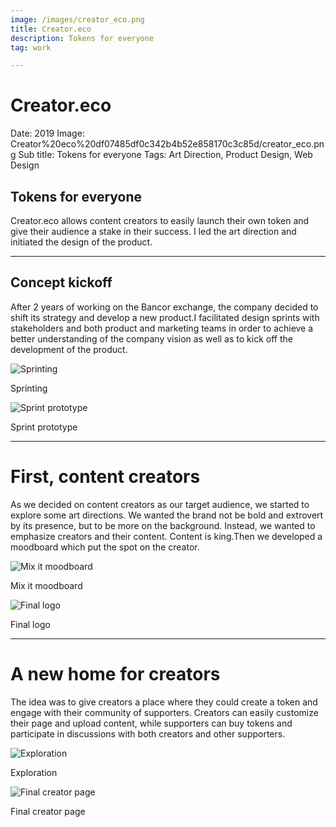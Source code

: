 ```yaml
---
image: /images/creator_eco.png
title: Creator.eco
description: Tokens for everyone
tag: work

---
```




# Creator.eco

Date: 2019
Image: Creator%20eco%20df07485df0c342b4b52e858170c3c85d/creator_eco.png
Sub title: Tokens for everyone
Tags: Art Direction, Product Design, Web Design

## Tokens for everyone

Creator.eco allows content creators to easily launch their own token and give their audience a stake in their success. I led the art direction and initiated the design of the product.

---

## Concept kickoff

After 2 years of working on the Bancor exchange, the company decided to shift its strategy and develop a new product.I facilitated design sprints with stakeholders and both product and marketing teams in order to achieve a better understanding of the company vision as well as to kick off the development of the product.

![Sprinting](Creator%20eco%20df07485df0c342b4b52e858170c3c85d/sprint.jpg)

Sprinting

![Sprint prototype](Creator%20eco%20df07485df0c342b4b52e858170c3c85d/sprint_prototype.png)

Sprint prototype

---

# **First, content creators**

As we decided on content creators as our target audience, we started to explore some art directions. We wanted the brand not be bold and extrovert by its presence, but to be more on the background. Instead, we wanted to emphasize creators and their content. Content is king.Then we developed a moodboard which put the spot on the creator.

![Mix it moodboard](Creator%20eco%20df07485df0c342b4b52e858170c3c85d/mix_it_moodboard.png)

Mix it moodboard

![Final logo](Creator%20eco%20df07485df0c342b4b52e858170c3c85d/creator_eco_logo.png)

Final logo

---

# **A new home for creators**

The idea was to give creators a place where they could create a token and engage with their community of supporters. Creators can easily customize their page and upload content, while supporters can buy tokens and participate in discussions with both creators and other supporters.

![Exploration](Creator%20eco%20df07485df0c342b4b52e858170c3c85d/webapp_exploration.jpg)

Exploration

![Final creator page](Creator%20eco%20df07485df0c342b4b52e858170c3c85d/desktop.jpg)

Final creator page